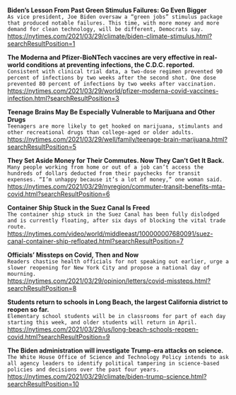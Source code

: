 **Biden’s Lesson From Past Green Stimulus Failures: Go Even Bigger**\
`As vice president, Joe Biden oversaw a “green jobs” stimulus package that produced notable failures. This time, with more money and more demand for clean technology, will be different, Democrats say.`\
https://nytimes.com/2021/03/29/climate/biden-climate-stimulus.html?searchResultPosition=1

**The Moderna and Pfizer-BioNTech vaccines are very effective in real-world conditions at preventing infections, the C.D.C. reported.**\
`Consistent with clinical trial data, a two-dose regimen prevented 90 percent of infections by two weeks after the second shot. One dose prevented 80 percent of infections by two weeks after vaccination.`\
https://nytimes.com/2021/03/29/world/pfizer-moderna-covid-vaccines-infection.html?searchResultPosition=3

**Teenage Brains May Be Especially Vulnerable to Marijuana and Other Drugs**\
`Teenagers are more likely to get hooked on marijuana, stimulants and other recreational drugs than college-aged or older adults.`\
https://nytimes.com/2021/03/29/well/family/teenage-brain-marijuana.html?searchResultPosition=5

**They Set Aside Money for Their Commutes. Now They Can’t Get It Back.**\
`Many people working from home or out of a job can’t access the hundreds of dollars deducted from their paychecks for transit expenses. “I’m unhappy because it’s a lot of money,” one woman said.`\
https://nytimes.com/2021/03/29/nyregion/commuter-transit-benefits-mta-covid.html?searchResultPosition=6

**Container Ship Stuck in the Suez Canal Is Freed**\
`The container ship stuck in the Suez Canal has been fully dislodged and is currently floating, after six days of blocking the vital trade route.`\
https://nytimes.com/video/world/middleeast/100000007680091/suez-canal-container-ship-refloated.html?searchResultPosition=7

**Officials’ Missteps on Covid, Then and Now**\
`Readers chastise health officials for not speaking out earlier, urge a slower reopening for New York City and propose a national day of mourning.`\
https://nytimes.com/2021/03/29/opinion/letters/covid-missteps.html?searchResultPosition=8

**Students return to schools in Long Beach, the largest California district to reopen so far.**\
`Elementary school students will be in classrooms for part of each day starting this week, and older students will return in April.`\
https://nytimes.com/2021/03/29/us/long-beach-schools-reopen-covid.html?searchResultPosition=9

**The Biden administration will investigate Trump-era attacks on science.**\
`The White House Office of Science and Technology Policy intends to ask all agency leaders to identify political tampering in science-based policies and decisions over the past four years.`\
https://nytimes.com/2021/03/29/climate/biden-trump-science.html?searchResultPosition=10

